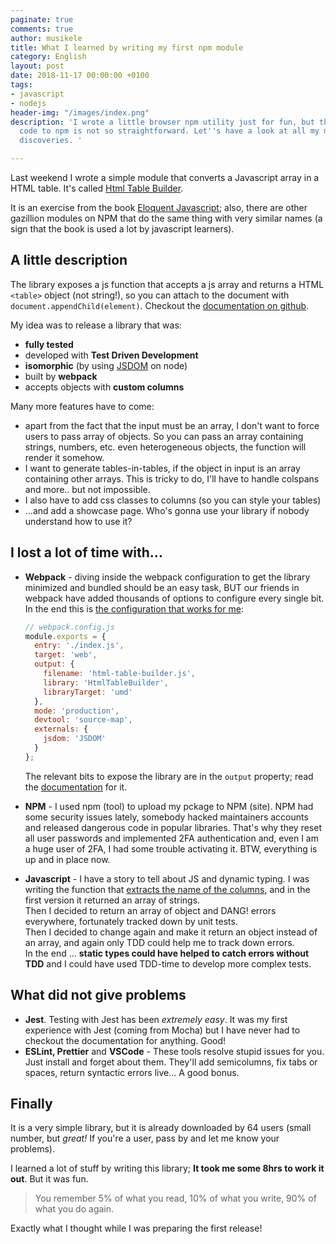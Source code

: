 ```yaml
---
paginate: true
comments: true
author: musikele
title: What I learned by writing my first npm module
category: English
layout: post
date: 2018-11-17 00:00:00 +0100
tags:
- javascript
- nodejs
header-img: "/images/index.png"
description: 'I wrote a little browser npm utility just for fun, but the process from
  code to npm is not so straightforward. Let''s have a look at all my mistakes and
  discoveries. '

---
```

Last weekend I wrote a simple module that converts a Javascript array in a HTML table. It's called [Html Table Builder](https://www.npmjs.com/package/html-table-builder "HTML Table Builder").

It is an exercise from the book [Eloquent Javascript](https://eloquentjavascript.net); also, there are other gazillion modules on NPM that do the same thing with very similar names (a sign that the book is used a lot by javascript learners).

## A little description

The library exposes a js function that accepts a js array and returns a HTML `<table>` object (not string!), so you can attach to the document with `document.appendChild(element)`. Checkout the [documentation on github](https://github.com/musikele/html-table-builder). 

My idea was to release a library that was:

* **fully tested**
* developed with **Test Driven Development**
* **isomorphic** (by using [JSDOM](https://www.npmjs.com/package/jsdom) on node)
* built by **webpack**
* accepts objects with **custom columns**

Many more features have to come:

* apart from the fact that the input must be an array, I don't want to force users to pass array of objects. So you can pass an array containing strings, numbers, etc. even heterogeneous objects, the function will render it somehow.
* I want to generate tables-in-tables, if the object in input is an array containing other arrays. This is tricky to do, I'll have to handle colspans and more.. but not impossible.
* I also have to add css classes to columns (so you can style your tables) 
* ...and add a showcase page. Who's gonna use your library if nobody understand how to use it? 

## I lost a lot of time with...

* **Webpack** - diving inside the webpack configuration to get the library minimized and bundled should be an easy task, BUT our friends in webpack have added thousands of options to configure every single bit.  
  In the end this is [the configuration that works for me](https://github.com/musikele/html-table-builder/blob/master/webpack.config.js):

  ```javascript
  // webpack.config.js
  module.exports = {
    entry: './index.js',
    target: 'web', 
    output: {
      filename: 'html-table-builder.js',
      library: 'HtmlTableBuilder',
      libraryTarget: 'umd'
    },
    mode: 'production',
    devtool: 'source-map',
    externals: {
      jsdom: 'JSDOM'
    }
  };
  
  ```

  The relevant bits to expose the library are in the `output` property; read the [documentation](https://webpack.js.org/configuration/output/#output-library) for it.
* **NPM** - I used npm (tool) to upload my pckage to NPM (site). NPM had some security issues lately, somebody hacked maintainers accounts and released dangerous code in popular libraries. That's why they reset all user passwords and implemented 2FA authentication and, even I am a huge user of 2FA, I had some trouble activating it. BTW, everything is up and in place now. 
* **Javascript** - I have a story to tell about JS and dynamic typing. I was writing the function that [extracts the name of the columns](https://github.com/musikele/html-table-builder/blob/master/get-columns/index.js), and in the first version it returned an array of strings.   
  Then I decided to return an array of object and DANG! errors everywhere, fortunately tracked down by unit tests.   
  Then I decided to change again and make it return an object instead of an array, and again only TDD could help me to track down errors.   
  In the end ... **static types could have helped to catch errors without TDD** and I could have used TDD-time to develop more complex tests. 

## What did not give problems 

* **Jest**. Testing with Jest has been _extremely easy_. It was my first experience with Jest (coming from Mocha) but I have never had to checkout the documentation for anything. Good! 
* **ESLint, Prettier** and **VSCode** - These tools resolve stupid issues for you. Just install and forget about them.  They'll add semicolumns, fix tabs or spaces, return syntactic errors live... A good bonus. 

## Finally 

It is a very simple library, but it is already downloaded by 64 users (small number, but _great!_ If you're a user, pass by and let me know your problems). 

I learned a lot of stuff by writing this library; **It took me some 8hrs to work it out**. But it was fun. 

> You remember 5% of what you read, 10% of what you write, 90% of what you do again. 

Exactly what I thought while I was preparing the first release! 